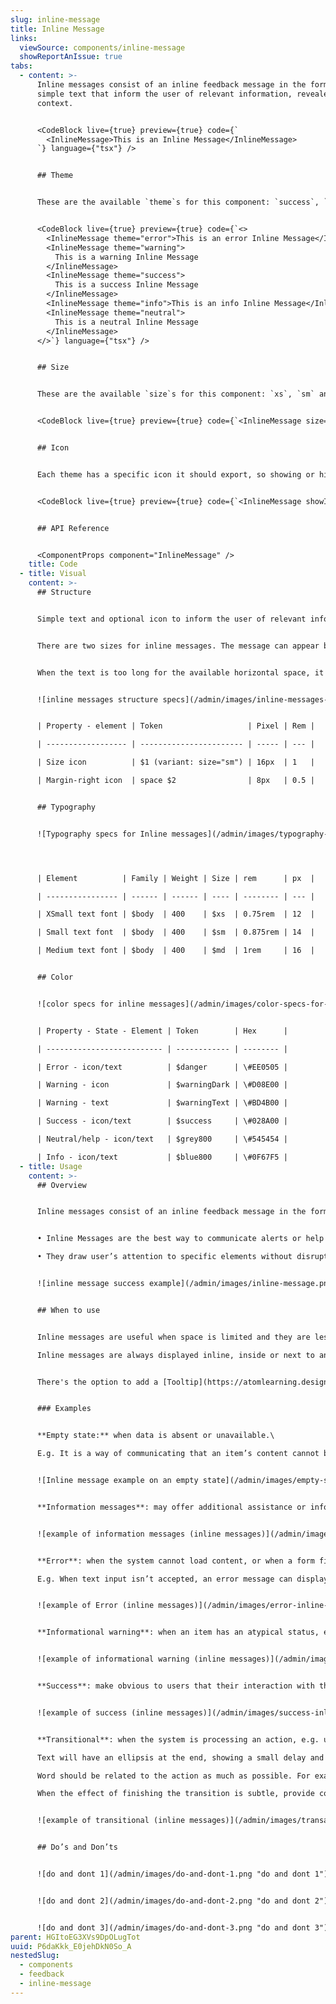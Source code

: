 ```yaml
---
slug: inline-message
title: Inline Message
links:
  viewSource: components/inline-message
  showReportAnIssue: true
tabs:
  - content: >-
      Inline messages consist of an inline feedback message in the form of
      simple text that inform the user of relevant information, revealed in
      context.


      <CodeBlock live={true} preview={true} code={`
        <InlineMessage>This is an Inline Message</InlineMessage>
      `} language={"tsx"} />


      ## Theme


      These are the available `theme`s for this component: `success`, `warning`, `error`, `neutral` and `info`. The default is `error` (due to most frequent context).


      <CodeBlock live={true} preview={true} code={`<>
        <InlineMessage theme="error">This is an error Inline Message</InlineMessage>
        <InlineMessage theme="warning">
          This is a warning Inline Message
        </InlineMessage>
        <InlineMessage theme="success">
          This is a success Inline Message
        </InlineMessage>
        <InlineMessage theme="info">This is an info Inline Message</InlineMessage>
        <InlineMessage theme="neutral">
          This is a neutral Inline Message
        </InlineMessage>
      </>`} language={"tsx"} />


      ## Size


      These are the available `size`s for this component: `xs`, `sm` and `md`. The default is `sm`


      <CodeBlock live={true} preview={true} code={`<InlineMessage size="xs">This is an xs Inline Message</InlineMessage>`} language={"tsx"} />


      ## Icon


      Each theme has a specific icon it should export, so showing or hiding an icon is simply done using the `showIcon` prop. Default is `true`.


      <CodeBlock live={true} preview={true} code={`<InlineMessage showIcon={false}>This is an Inline Message</InlineMessage>`} language={"tsx"} />


      ## API Reference


      <ComponentProps component="InlineMessage" />
    title: Code
  - title: Visual
    content: >-
      ## Structure


      Simple text and optional icon to inform the user of relevant information, revealed in context.


      There are two sizes for inline messages. The message can appear by itself, icons are optional.


      When the text is too long for the available horizontal space, it wraps to form another line. The optional icon stays aligned to the top-left corner.


      ![inline messages structure specs](/admin/images/inline-messages-structure-specs.png "inline messages structure specs")


      | Property - element | Token                   | Pixel | Rem |

      | ------------------ | ----------------------- | ----- | --- |

      | Size icon          | $1 (variant: size="sm") | 16px  | 1   |

      | Margin-right icon  | space $2                | 8px   | 0.5 |


      ## Typography


      ![Typography specs for Inline messages](/admin/images/typography-specs-for-inline-messages.png "Typography specs for Inline messages")




      | Element          | Family | Weight | Size | rem      | px  |

      | ---------------- | ------ | ------ | ---- | -------- | --- |

      | XSmall text font | $body  | 400    | $xs  | 0.75rem  | 12  |

      | Small text font  | $body  | 400    | $sm  | 0.875rem | 14  |

      | Medium text font | $body  | 400    | $md  | 1rem     | 16  |


      ## Color


      ![color specs for inline messages](/admin/images/color-specs-for-inline-messages.png "color specs for inline messages")


      | Property - State - Element | Token        | Hex      |

      | -------------------------- | ------------ | -------- |

      | Error - icon/text          | $danger      | \#EE0505 |

      | Warning - icon             | $warningDark | \#D08E00 |

      | Warning - text             | $warningText | \#BD4B00 |

      | Success - icon/text        | $success     | \#028A00 |

      | Neutral/help - icon/text   | $grey800     | \#545454 |

      | Info - icon/text           | $blue800     | \#0F67F5 |
  - title: Usage
    content: >-
      ## Overview


      Inline messages consist of an inline feedback message in the form of simple text that inform the user of relevant information, revealed in context.


      • Inline Messages are the best way to communicate alerts or help in context, without blocking any other part of the interface.\

      • They draw user’s attention to specific elements without disrupting the flow of the using the app.


      ![inline message success example](/admin/images/inline-message.png "inline message success example")


      ## When to use


      Inline messages are useful when space is limited and they are less prominent and can use or not color and icons, all depending on the context and the message you are communicating.\

      Inline messages are always displayed inline, inside or next to another UI component and can use motion (ease in/out) to grab user’s attention when they appear and disappear.


      There's the option to add a [Tooltip](https://atomlearning.design/components/surfaces/tooltip) for extended information. The user can click/hover the title of the alert to read more details of the message.


      ### Examples


      **Empty state:** when data is absent or unavailable.\

      E.g. It is a way of communicating that an item’s content cannot be shown because there is no data or results available and should be designed to prevent user confusion. It’s usually displayed together with a empty state illustration.


      ![Inline message example on an empty state](/admin/images/empty-state.png "Inline message example on an empty state")


      **Information messages**: may offer additional assistance or information to let the user know why we are asking for particular information.


      ![example of information messages (inline messages)](/admin/images/information-messages-inline-messages-.png "example of information messages (inline messages)")


      **Error**: when the system cannot load content, or when a form field is problematic.\

      E.g. When text input isn’t accepted, an error message can display instructions on how to fix it. Error messages are displayed below the input line. It can include an icon with color and replace hint text until fixed.


      ![example of Error (inline messages)](/admin/images/error-inline-messages-.png "example of Error (inline messages)")


      **Informational warning**: when an item has an atypical status, e.g. duplicates.


      ![example of informational warning (inline messages)](/admin/images/informational-warning-inline-messages-.png "example of informational warning (inline messages)")


      **Success**: make obvious to users that their interaction with the application was successful.


      ![example of success (inline messages)](/admin/images/success-inline-messages-.png "example of success (inline messages)")


      **Transitional**: when the system is processing an action, e.g. uploading, saving, loading, sending email, etc\

      Text will have an ellipsis at the end, showing a small delay and it will be combined with a loading component with animation.\

      Word should be related to the action as much as possible. For example “mapping” while loading a map.\

      When the effect of finishing the transition is subtle, provide confirmation success feedback.


      ![example of transitional (inline messages)](/admin/images/transactional-inline-messages-.png "example of transitional (inline messages)")


      ## Do’s and Don’ts


      ![do and dont 1](/admin/images/do-and-dont-1.png "do and dont 1")


      ![do and dont 2](/admin/images/do-and-dont-2.png "do and dont 2")


      ![do and dont 3](/admin/images/do-and-dont-3.png "do and dont 3")
parent: HGItoEG3XVs9DpOLugTot
uuid: P6daKkk_E0jehDkN0So_A
nestedSlug:
  - components
  - feedback
  - inline-message
---
```

